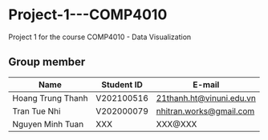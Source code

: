 # Project-1---COMP4010
Project 1 for the course COMP4010 - Data Visualization

## Group member
|Name   |Student ID   |E-mail   |
|-------|-------------|---------|
|Hoang Trung Thanh   |V202100516   |21thanh.ht@vinuni.edu.vn   |
|Tran Tue Nhi   |V202000079   |nhitran.works@gmail.com   |
|Nguyen Minh Tuan   |XXX   |XXX@XXX   |
